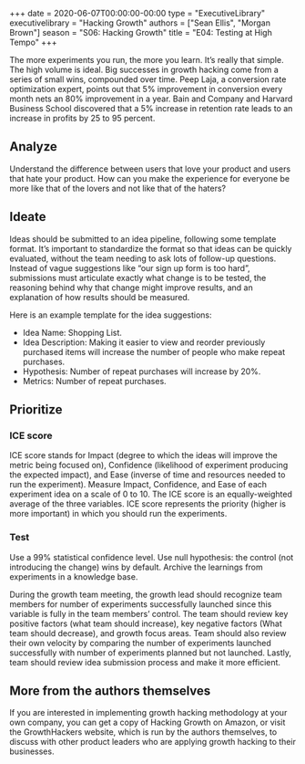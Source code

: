 +++
date = 2020-06-07T00:00:00-00:00
type = "ExecutiveLibrary"
executivelibrary = "Hacking Growth"
authors = ["Sean Ellis", "Morgan Brown"]
season = "S06: Hacking Growth"
title = "E04: Testing at High Tempo"
+++

The more experiments you run, the more you learn. It’s really that simple. The high volume is ideal. Big successes in growth hacking come from a series of small wins, compounded over time. Peep Laja, a conversion rate optimization expert, points out that 5% improvement in conversion every month nets an 80% improvement in a year. Bain and Company and Harvard Business School discovered that a 5% increase in retention rate leads to an increase in profits by 25 to 95 percent.  

## Analyze 
Understand the difference between users that love your product and users that hate your product. How can you make the experience for everyone be more like that of the lovers and not like that of the haters? 

## Ideate 
Ideas should be submitted to an idea pipeline, following some template format. It’s important to standardize the format so that ideas can be quickly evaluated, without the team needing to ask lots of follow-up questions. Instead of vague suggestions like “our sign up form is too hard”, submissions must articulate exactly what change is to be tested, the reasoning behind why that change might improve results, and an explanation of how results should be measured.  

Here is an example template for the idea suggestions: 
* Idea Name: Shopping List. 
* Idea Description: Making it easier to view and reorder previously purchased items will increase the number of people who make repeat purchases.  
* Hypothesis: Number of repeat purchases will increase by 20%. 
* Metrics: Number of repeat purchases.  

## Prioritize 
### ICE score 
ICE score stands for Impact (degree to which the ideas will improve the metric being focused on), Confidence (likelihood of experiment producing the expected impact), and Ease (inverse of time and resources needed to run the experiment). Measure Impact, Confidence, and Ease of each experiment idea on a scale of 0 to 10. The ICE score is an equally-weighted average of the three variables. ICE score represents the priority (higher is more important) in which you should run the experiments.  

### Test 
Use a 99% statistical confidence level. Use null hypothesis: the control (not introducing the change) wins by default. Archive the learnings from experiments in a knowledge base.  

During the growth team meeting, the growth lead should recognize team members for number of experiments successfully launched since this variable is fully in the team members’ control. The team should review key positive factors (what team should increase), key negative factors (What team should decrease), and growth focus areas. Team should also review their own velocity by comparing the number of experiments launched successfully with number of experiments planned but not launched. Lastly, team should review idea submission process and make it more efficient. 

## More from the authors themselves 
If you are interested in implementing growth hacking methodology at your own company, you can get a copy of Hacking Growth on Amazon, or visit the GrowthHackers website, which is run by the authors themselves, to discuss with other product leaders who are applying growth hacking to their businesses. 